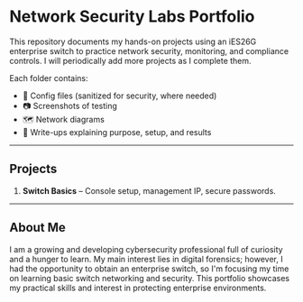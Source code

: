 # Network Security Labs Portfolio

This repository documents my hands-on projects using an iES26G enterprise switch 
to practice network security, monitoring, and compliance controls. I will periodically add more projects as I complete them.

Each folder contains:
- 📜 Config files (sanitized for security, where needed)
- 📷 Screenshots of testing
- 🗺️ Network diagrams
- 📄 Write-ups explaining purpose, setup, and results

---

## Projects

1. **Switch Basics** – Console setup, management IP, secure passwords.

---

## About Me
I am a growing and developing cybersecurity professional full of curiosity and a hunger to learn. My main interest lies in digital forensics; however, I had the opportunity to obtain an enterprise switch, so I'm focusing my time on learning basic switch networking and security. This portfolio showcases my practical skills and interest in protecting enterprise environments.

